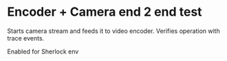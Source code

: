 # Encoder + Camera end 2 end test

Starts camera stream and feeds it to video encoder. Verifies operation with trace events.

Enabled for Sherlock env
